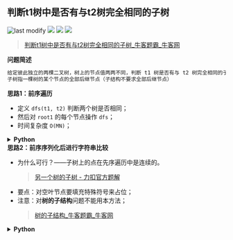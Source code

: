 ## 判断t1树中是否有与t2树完全相同的子树
<!--START_SECTION:badge-->

![last modify](https://img.shields.io/static/v1?label=last%20modify&message=2025-07-08%2016%3A53%3A13&label_color=gray&color=thistle&style=flat-square)
[![](https://img.shields.io/static/v1?label=&message=%E7%AE%80%E5%8D%95&label_color=gray&color=yellow&style=flat-square)](../../../README.md#简单)
[![](https://img.shields.io/static/v1?label=&message=%E7%89%9B%E5%AE%A2&label_color=gray&color=green&style=flat-square)](../../../README.md#牛客)
[![](https://img.shields.io/static/v1?label=&message=%E4%BA%8C%E5%8F%89%E6%A0%91/%E6%A0%91&label_color=gray&color=blue&style=flat-square)](../../../README.md#二叉树树)

<!--END_SECTION:badge-->
<!--info
tags: [二叉树]
source: 牛客
level: 简单
number: '0098'
name: 判断t1树中是否有与t2树完全相同的子树
companies: []
-->

> [判断t1树中是否有与t2树完全相同的子树_牛客题霸_牛客网](https://www.nowcoder.com/practice/4eaccec5ee8f4fe8a4309463b807a542)

<summary><b>问题简述</b></summary>

```txt
给定彼此独立的两棵二叉树，树上的节点值两两不同，判断 t1 树是否有与 t2 树完全相同的子树。
子树指一棵树的某个节点的全部后继节点（子结构不要求全部后继节点）
```

<!-- 
<details><summary><b>详细描述</b></summary>

```txt
```

</details>
-->


<!-- <div align="center"><img src="../../../_assets/xxx.png" height="300" /></div> -->

<summary><b>思路1：前序遍历</b></summary>

- 定义 `dfs(t1, t2)` 判断两个树是否相同；
- 然后对 `root1` 的每个节点操作 `dfs`；
- 时间复杂度 `O(MN)`；

<details><summary><b>Python</b></summary>

```python
class Solution:
    def isContains(self , root1: TreeNode, root2: TreeNode) -> bool:
        
        def dfs(r1, r2):
            if not r1 and not r2: return True
            if not r1 or not r2: return False
            
            return r1.val == r2.val and dfs(r1.left, r2.left) and dfs(r1.right, r2.right)
        
        if not root1: return False
        return dfs(root1, root2) \
            or self.isContains(root1.left, root2) \
            or self.isContains(root1.right, root2)
```

</details>

<summary><b>思路2：前序序列化后进行字符串比较</b></summary>

- 为什么可行？——子树上的点在先序遍历中是连续的。
    > [另一个树的子树 - 力扣官方题解](https://leetcode-cn.com/problems/subtree-of-another-tree/solution/ling-yi-ge-shu-de-zi-shu-by-leetcode-solution/)
- 要点：对空叶节点要填充特殊符号来占位；
- 注意：对**树的子结构**问题不能用本方法；
    > [树的子结构_牛客题霸_牛客网](https://www.nowcoder.com/practice/6e196c44c7004d15b1610b9afca8bd88) 

<details><summary><b>Python</b></summary>

```python
class Solution:
    def isContains(self , root1: TreeNode, root2: TreeNode) -> bool:
        
        def dfs(x, tmp):
            if not x:  # 空节点要填充 #
                tmp.append('#')
                return tmp
            
            tmp.append(str(x.val))
            dfs(x.left, tmp)
            dfs(x.right, tmp)
            return tmp
        
        s1 = ''.join(dfs(root1, []))
        s2 = ''.join(dfs(root2, []))
        return s2 in s1
```

</details>